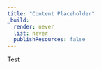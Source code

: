 ```yaml
---
title: "Content Placeholder"
_build:
  render: never
  list: never
  publishResources: false
---
```


Test

